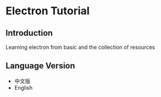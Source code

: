 # Electron Tutorial

## Introduction
Learning electron from basic and the collection of resources

## Language Version
* 中文版
* English